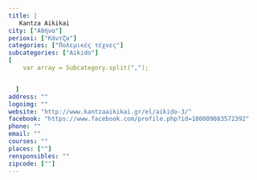 ```yaml
---
title: |
   Kantza Aikikai
city: ["Αθήνα"]
perioxi: ["Κάντζα"]
categories: ["Πολεμικές τέχνες"]
subcategories: ["Aikido"]
[  
	var array = Subcategory.split(",");


  ]
address: ""
logoimg: ""
website: "http://www.kantzaaikikai.gr/el/aikido-3/"
facebook: "https://www.facebook.com/profile.php?id=100009083572392"
phone: ""
email: ""
courses: ""
places: [""]
rensponsibles: ""
zipcode: [""]
---
```




